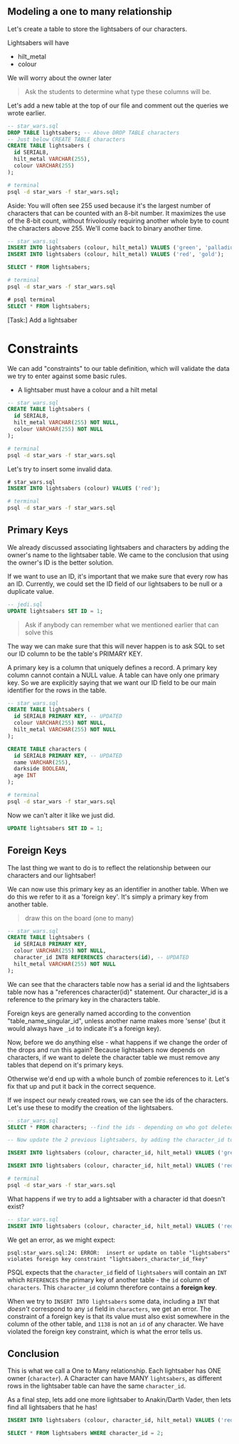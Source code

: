 ## Modeling a one to many relationship

Let's create a table to store the lightsabers of our characters.

Lightsabers will have

* hilt_metal
* colour

We will worry about the owner later

> Ask the students to determine what type these columns will be.

Let's add a new table at the top of our file and comment out the queries we wrote earlier.

```sql
-- star_wars.sql
DROP TABLE lightsabers; -- Above DROP TABLE characters
-- Just below CREATE TABLE characters
CREATE TABLE lightsabers (
  id SERIAL8,
  hilt_metal VARCHAR(255),
  colour VARCHAR(255)
);
```

```zsh
# terminal
psql -d star_wars -f star_wars.sql;
```

Aside: You will often see 255 used because it's the largest number of characters that can be counted with an 8-bit number. It maximizes the use of the 8-bit count, without frivolously requiring another whole byte to count the characters above 255. We'll come back to binary another time.

```sql
-- star_wars.sql
INSERT INTO lightsabers (colour, hilt_metal) VALUES ('green', 'palladium');
INSERT INTO lightsabers (colour, hilt_metal) VALUES ('red', 'gold');

SELECT * FROM lightsabers;
```

```zsh
# terminal
psql -d star_wars -f star_wars.sql
```

```sql
# psql terminal
SELECT * FROM lightsabers;
```

[Task:] Add a lightsaber

# Constraints

We can add "constraints" to our table definition, which will validate the data we try to enter against some basic rules.

* A lightsaber must have a colour and a hilt metal

```sql
-- star_wars.sql
CREATE TABLE lightsabers (
  id SERIAL8,
  hilt_metal VARCHAR(255) NOT NULL,
  colour VARCHAR(255) NOT NULL
);
```

```zsh
# terminal
psql -d star_wars -f star_wars.sql
```

Let's try to insert some invalid data.

```sql
# star_wars.sql
INSERT INTO lightsabers (colour) VALUES ('red');
```

```zsh
# terminal
psql -d star_wars -f star_wars.sql
```

## Primary Keys

We already discussed associating lightsabers and characters by adding the owner's name to the lightsaber table. We came to the conclusion that using the owner's ID is the better solution.

If we want to use an ID, it's important that we make sure that every row has an ID. Currently, we could set the ID field of our lightsabers to be null or a duplicate value.

```sql
-- jedi.sql
UPDATE lightsabers SET ID = 1;
```

> Ask if anybody can remember what we mentioned earlier that can solve this

The way we can make sure that this will never happen is to ask SQL to set our ID column to be the table's PRIMARY KEY.

A primary key is a column that uniquely defines a record. A primary key column cannot contain a NULL value. A table can have only one primary key. So we are explicitly saying that we want our ID field to be our main identifier for the rows in the table.

```sql
-- star_wars.sql
CREATE TABLE lightsabers (
  id SERIAL8 PRIMARY KEY, -- UPDATED
  colour VARCHAR(255) NOT NULL,
  hilt_metal VARCHAR(255) NOT NULL
);

CREATE TABLE characters (
  id SERIAL8 PRIMARY KEY, -- UPDATED
  name VARCHAR(255),
  darkside BOOLEAN,
  age INT
);
```

```zsh
# terminal
psql -d star_wars -f star_wars.sql
```

Now we can't alter it like we just did.

```sql
UPDATE lightsabers SET ID = 1;
```

## Foreign Keys

The last thing we want to do is to reflect the relationship between our characters and our lightsaber!

We can now use this primary key as an identifier in another table. When we do this we refer to it as a 'foreign key'. It's simply a primary key from another table.

> draw this on the board (one to many)

```sql
-- star_wars.sql
CREATE TABLE lightsabers (
  id SERIAL8 PRIMARY KEY,
  colour VARCHAR(255) NOT NULL,
  character_id INT8 REFERENCES characters(id), -- UPDATED
  hilt_metal VARCHAR(255) NOT NULL
);
```

We can see that the characters table now has a serial id and the lightsabers table now has a "references character(id)" statement. Our character_id is a reference to the primary key in the characters table.

Foreign keys are generally named according to the convention "table_name_singular_id", unless another name makes more 'sense' (but it would always have `_id` to indicate it's a foreign key).

Now, before we do anything else - what happens if we change the order of the drops and run this again? Because lightsabers now depends on characters, if we want to delete the character table we must remove any tables that depend on it's primary keys.

Otherwise we'd end up with a whole bunch of zombie references to it. Let's fix that up and put it back in the correct sequence.

If we inspect our newly created rows, we can see the ids of the characters. Let's use these to modify the creation of the lightsabers.

```sql
-- star_wars.sql
SELECT * FROM characters; --find the ids - depending on who got deleted 1 should be gone...

-- Now update the 2 previous lightsabers, by adding the character_id to them

INSERT INTO lightsabers (colour, character_id, hilt_metal) VALUES ('green', 2, 'palladium');

INSERT INTO lightsabers (colour, character_id, hilt_metal) VALUES ('red', 3, 'gold');
```

```zsh
# terminal
psql -d star_wars -f star_wars.sql
```

What happens if we try to add a lightsaber with a character id that doesn't exist?

```sql
-- star_wars.sql
INSERT INTO lightsabers (colour, character_id, hilt_metal) VALUES ('red', 1138, 'gold');
```

We get an error, as we might expect:

```
psql:star_wars.sql:24: ERROR:  insert or update on table "lightsabers" violates foreign key constraint "lightsabers_character_id_fkey"
```

PSQL expects that the `character_id` field of `lightsabers` will contain an `INT` which `REFERENCES` the primary key of another table - the `id` column of `characters`. This `character_id` column therefore contains a **foreign key**.

When we try to `INSERT INTO lightsabers` some data, including a `INT` that _doesn't_ correspond to any `id` field in `characters`, we get an error. The constraint of a foreign key is that its value must also exist somewhere in the column of the other table, and `1138` is not an `id` of any character. We have violated the foreign key constraint, which is what the error tells us.

## Conclusion

This is what we call a One to Many relationship. Each lightsaber has ONE owner (`character`). A Character can have MANY `lightsabers`, as different rows in the lightsaber table can have the same `character_id`.

As a final step, lets add one more lightsaber to Anakin/Darth Vader, then lets find all lightsabers that he has!

```sql
INSERT INTO lightsabers (colour, character_id, hilt_metal) VALUES ('red', 2, 'titanium');

SELECT * FROM lightsabers WHERE character_id = 2;
```
